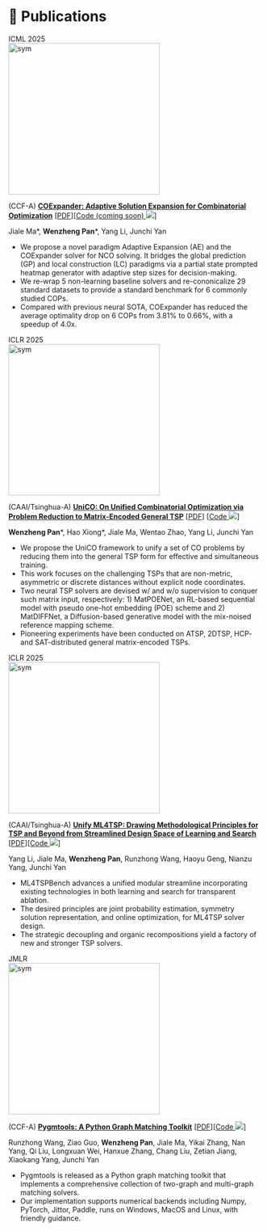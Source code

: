 # 📝 Publications 

<div class='paper-box'><div class='paper-box-image'><div><div class="badge">ICML 2025</div><img src='https://wzever.github.io/_pages/images/coexpander.png' alt="sym" height="300"></div></div>
<div class='paper-box-text' markdown="1">

(CCF-A) [**COExpander: Adaptive Solution Expansion for Combinatorial Optimization**](https://www.researchgate.net/publication/391363643_COExpander_Adaptive_Solution_Expansion_for_Combinatorial_Optimization) [[PDF](https://www.researchgate.net/profile/Jiale-Ma-9/publication/391363643_COExpander_Adaptive_Solution_Expansion_for_Combinatorial_Optimization/links/6813b80e60241d5140214026/COExpander-Adaptive-Solution-Expansion-for-Combinatorial-Optimization.pdf)][[Code (coming soon) ![](https://img.shields.io/github/stars/Thinklab-SJTU/COExpander?style=social)](https://github.com/Thinklab-SJTU/COExpander)]

Jiale Ma\*, **Wenzheng Pan***, Yang Li, Junchi Yan


- We propose a novel paradigm Adaptive Expansion (AE) and the COExpander solver for NCO solving. It bridges the global prediction (GP) and local construction (LC) paradigms via a partial state prompted heatmap generator with adaptive step sizes for decision-making.
- We re-wrap 5 non-learning baseline solvers and re-cononicalize 29 standard datasets to provide a standard benchmark for 6 commonly studied COPs.
- Compared with previous neural SOTA, COExpander has reduced the average optimality drop on 6 COPs from 3.81% to 0.66%, with a speedup of 4.0x.
</div>
</div>


<div class='paper-box'><div class='paper-box-image'><div><div class="badge">ICLR 2025</div><img src='https://wzever.github.io/_pages/images/unico.png' alt="sym" height="300"></div></div>
<div class='paper-box-text' markdown="1">

(CAAI/Tsinghua-A) [**UniCO: On Unified Combinatorial Optimization via Problem Reduction to Matrix-Encoded General TSP**](https://openreview.net/forum?id=yEwakMNIex) [[PDF](https://openreview.net/pdf?id=yEwakMNIex)] [[Code ![](https://img.shields.io/github/stars/Thinklab-SJTU/UniCO?style=social)](https://github.com/Thinklab-SJTU/UniCO)]

**Wenzheng Pan**\*, Hao Xiong\*, Jiale Ma, Wentao Zhao, Yang Li, Junchi Yan

- We propose the UniCO framework to unify a set of CO problems by reducing them into the general TSP form for effective and simultaneous training.
- This work focuses on the challenging TSPs that are non-metric, asymmetric or discrete distances without explicit node coordinates.
- Two neural TSP solvers are devised w/ and w/o supervision to conquer such matrix input, respectively: 1) MatPOENet, an RL-based sequential model with pseudo one-hot embedding (POE) scheme and 2) MatDIFFNet, a Diffusion-based generative model with the mix-noised reference mapping scheme.
- Pioneering experiments have been conducted on ATSP, 2DTSP, HCP- and SAT-distributed general matrix-encoded TSPs.
</div>
</div>

<div class='paper-box'><div class='paper-box-image'><div><div class="badge">ICLR 2025</div><img src='https://wzever.github.io/_pages/images/UnifyML4TSP.png' alt="sym" height="300"></div></div>
<div class='paper-box-text' markdown="1">

(CAAI/Tsinghua-A) [**Unify ML4TSP: Drawing Methodological Principles for TSP and Beyond from Streamlined Design Space of Learning and Search**](https://openreview.net/forum?id=grU1VKEOLi) [[PDF](https://openreview.net/pdf?id=grU1VKEOLi)][[Code ![](https://img.shields.io/github/stars/Thinklab-SJTU/ML4TSPBench?style=social)](https://github.com/Thinklab-SJTU/ML4TSPBench)]

Yang Li, Jiale Ma, **Wenzheng Pan**, Runzhong Wang, Haoyu Geng, Nianzu Yang, Junchi Yan

- ML4TSPBench advances a unified modular streamline incorporating existing technologies in both learning and search for transparent ablation.
- The desired principles are joint probability estimation, symmetry solution representation, and online optimization, for ML4TSP solver design.
- The strategic decoupling and organic recompositions yield a factory of new and stronger TSP solvers.
</div>
</div>

<div class='paper-box'><div class='paper-box-image'><div><div class="badge">JMLR </div><img src='https://wzever.github.io/_pages/images/pygmtools.png' alt="sym" height="300"></div></div>
<div class='paper-box-text' markdown="1">

(CCF-A) [**Pygmtools: A Python Graph Matching Toolkit**](https://jmlr.org/papers/v25/23-0572.html) [[PDF](https://jmlr.org/papers/volume25/23-0572/23-0572.pdf)][[Code ![](https://img.shields.io/github/stars/Thinklab-SJTU/pygmtools?style=social)](https://github.com/Thinklab-SJTU/pygmtools)]

Runzhong Wang, Ziao Guo, **Wenzheng Pan**, Jiale Ma, Yikai Zhang, Nan Yang, Qi Liu, Longxuan Wei, Hanxue Zhang, Chang Liu, Zetian Jiang, Xiaokang Yang, Junchi Yan


- Pygmtools is released as a Python graph matching toolkit that implements a comprehensive collection of two-graph and multi-graph matching solvers.
- Our implementation supports numerical backends including Numpy, PyTorch, Jittor, Paddle, runs on Windows, MacOS and Linux, with friendly guidance.
</div>
</div>
